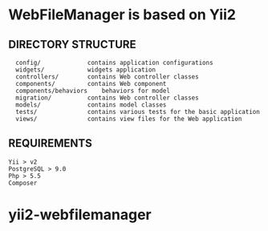 WebFileManager is based on Yii2
============================


DIRECTORY STRUCTURE
-------------------

      config/             contains application configurations
      widgets/            widgets application
      controllers/        contains Web controller classes
      components/         contains Web component
      components/behaviors    behaviors for model
      migration/          contains Web controller classes
      models/             contains model classes
      tests/              contains various tests for the basic application
      views/              contains view files for the Web application



REQUIREMENTS
------------

    Yii > v2
    PostgreSQL > 9.0
    Php > 5.5
    Composer


# yii2-webfilemanager
